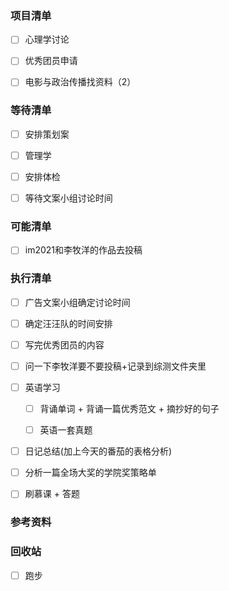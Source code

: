 ### 项目清单

- [ ] 心理学讨论

- [ ] 优秀团员申请

- [ ] 电影与政治传播找资料（2）

  

### 等待清单

- [ ] 安排策划案

- [ ] 管理学

- [ ] 安排体检

- [ ] 等待文案小组讨论时间

  

### 可能清单

- [ ] im2021和李牧洋的作品去投稿

  


### 执行清单


- [ ] 广告文案小组确定讨论时间

  

- [ ] 确定汪汪队的时间安排

  

- [ ] 写完优秀团员的内容

  

- [ ] 问一下李牧洋要不要投稿+记录到综测文件夹里


- [ ] 英语学习

  - [ ] 背诵单词 + 背诵一篇优秀范文 + 摘抄好的句子

  - [ ] 英语一套真题

    

- [ ] 日记总结(加上今天的番茄的表格分析)

- [ ] 分析一篇全场大奖的学院奖策略单

- [ ] 刷慕课 + 答题

  

### 参考资料



### 回收站

- [ ] 跑步
